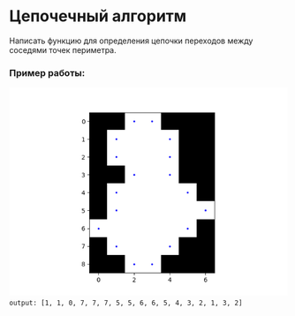 # Цепочечный алгоритм

Написать функцию для определения цепочки переходов между соседями точек периметра.

### Пример работы:

![example.png](src%2Fexample.png)
`output: [1, 1, 0, 7, 7, 7, 5, 5, 6, 6, 5, 4, 3, 2, 1, 3, 2]`